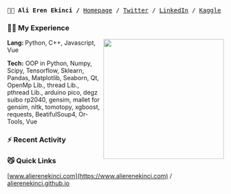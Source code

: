 <p ><pre align="left">
<strong style="font-size=22px">👨‍💻 Ali Eren Ekinci /</strong> <a href="https://www.alierenekinci.com">Homepage</a> / <a href="https://twitter.com/aliereneknci">Twitter</a> / <a href="https://www.linkedin.com/in/alierenekinci/">LinkedIn</a> / <a href="https://www.kaggle.com/alierenekinci">Kaggle</a>
</pre>
</p>

### 😶‍🌫️ My Experience

<img align="right" src="img/BearAndBull.gif" width="280">

<strong> Lang: </strong> Python, C++, Javascript, Vue

<strong> Tech:</strong> OOP in Python, Numpy, Scipy, Tensorflow, Sklearn, Pandas, Matplotlib, Seaborn, Qt, OpenMp Lib., thread Lib., pthread Lib., arduino pico, degz suibo rp2040, gensim, mallet for gensim, nltk, tomotopy, xgboost, requests, BeatifulSoup4, Or-Tools, Vue

### ⚡ Recent Activity

<!--START_SECTION:activity-->

### 😼 Quick Links

[www.alierenekinci.com](https://www.alierenekinci.com) / [alierenekinci.github.io](https://alierenekinci.github.io)
